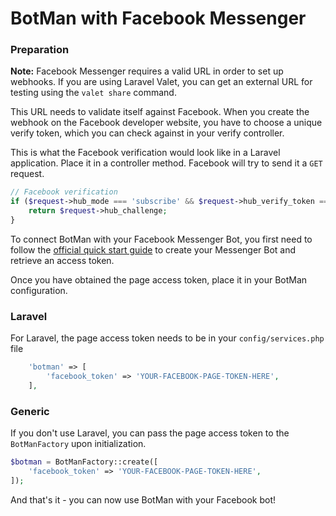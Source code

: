 # BotMan with Facebook Messenger

### Preparation

**Note:** Facebook Messenger requires a valid URL in order to set up webhooks. If you are using Laravel Valet, you can get an external URL for testing using the `valet share` command.

This URL needs to validate itself against Facebook. When you create the webhook on the Facebook developer website, you have to choose a unique
verify token, which you can check against in your verify controller.

This is what the Facebook verification would look like in a Laravel application. Place it in a controller method. Facebook will try to send it a `GET` request.
```php
// Facebook verification
if ($request->hub_mode === 'subscribe' && $request->hub_verify_token === 'MY_SECRET_TOKEN') {
    return $request->hub_challenge;
}
```

To connect BotMan with your Facebook Messenger Bot, you first need to follow the [official quick start guide](https://developers.facebook.com/docs/messenger-platform/guides/quick-start) to create your Messenger Bot and retrieve an access token.

Once you have obtained the page access token, place it in your BotMan configuration.

### Laravel

For Laravel, the page access token needs to be in your `config/services.php` file

```php
    'botman' => [
    	'facebook_token' => 'YOUR-FACEBOOK-PAGE-TOKEN-HERE',
    ],
```

### Generic

If you don't use Laravel, you can pass the page access token to the `BotManFactory` upon initialization.


```php
$botman = BotManFactory::create([
    'facebook_token' => 'YOUR-FACEBOOK-PAGE-TOKEN-HERE',
]);
```

And that's it - you can now use BotMan with your Facebook bot!
